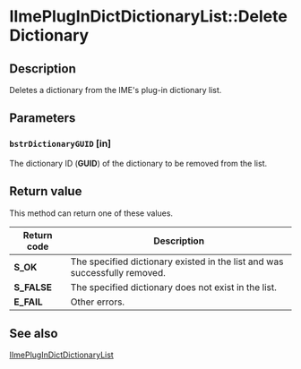 # IImePlugInDictDictionaryList::DeleteDictionary

## Description

Deletes a dictionary from the IME's plug-in dictionary list.

## Parameters

### `bstrDictionaryGUID` [in]

The dictionary ID (**GUID**) of the dictionary to be removed from the list.

## Return value

This method can return one of these values.

| Return code | Description |
| --- | --- |
| **S_OK** | The specified dictionary existed in the list and was successfully removed. |
| **S_FALSE** | The specified dictionary does not exist in the list. |
| **E_FAIL** | Other errors. |

## See also

[IImePlugInDictDictionaryList](https://learn.microsoft.com/windows/desktop/api/msimeapi/nn-msimeapi-iimeplugindictdictionarylist)